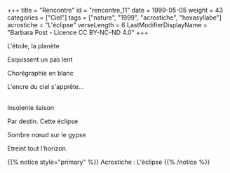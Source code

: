 +++
title = "Rencontre"
id = "rencontre_11"
date = 1999-05-05
weight = 43
categories = ["Ciel"]
tags = ["nature", "1999", "acrostiche", "hexasyllabe"]
acrostiche = "L'éclipse"
verseLength = 6
LastModifierDisplayName = "Barbara Post - Licence CC BY-NC-ND 4.0"
+++

L'étoile, la planète

Esquissent un pas lent

Chorégraphie en blanc

L'encre du ciel s'apprête...

 \
Insolente liaison

Par destin. Cette éclipse

Sombre nœud sur le gypse

Etreint tout l'horizon.

{{% notice style="primary" %}}
Acrostiche : L'éclipse
{{% /notice %}}
